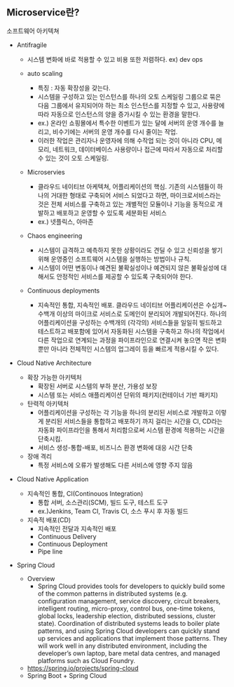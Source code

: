 ## Microservice란?

소프트웨어 아키텍쳐

* Antifragile
  * 시스템 변화에 바로 적용할 수 있고 비용 또한 저렴하다. ex) dev ops

  * auto scaling
    * 특징 : 자동 확장성을 갖는다.
    * 시스템을 구성하고 있는 인스턴스를 하나의 오토 스케일링 그룹으로 묶은 다음 그룹에서 유지되어야 하는 최소 인스턴스를 지정할 수 있고, 사용량에 따라 자동으로 인스턴스의 양을 증가시킬 수 있는 환경을 말한다.
    * ex.) 온라인 쇼핑몰에서 특수한 이벤트가 있는 달에 서버의 운영 개수를 늘리고, 비수기에는 서버의 운영 개수를 다시 줄이는 작업.
    * 이러한 작업은 관리자나 운영자에 의해 수작업 되는 것이 아니라 CPU, 메모리, 네트워크, 데이터베이스 사용량이나 접근에 따라서 자동으로 처리할 수 있는 것이 오토 스케일링.
  * Microservies
    * 클라우드 네이티브 아케텍쳐, 어플리케이션의 핵심. 기존의 시스템들이 하나의 거대한 형태로 구축되어 서비스 되었다고 하면, 마이크로서비스라는 것은 전체 서비스를 구축하고 있는 개별적인 모듈이나 기능을 동적으로 개발하고 배포하고 운영할 수 있도록 세분화된 서비스
    * ex.) 넷플릭스, 아마존  
  * Chaos engineering
    * 시스템이 급격하고 예측하지 못한 상황이라도 견딜 수 있고 신뢰성을 쌓기 위해 운영중인 소프트웨어 시스템을 실행하는 방법이나 규칙.
    * 시스템이 어떤 변동이나 예견된 불확실성이나 예견되지 않은 불확실성에 대해서도 안정적인 서비스를 제공할 수 있도록 구축되어야 한다.
  * Continuous deployments
    * 지속적인 통합, 지속적인 배포. 클라우드 네이티브 어플리케이션은 수십개~수백개 이상의  마이크로 서비스로 도메인이 분리되어 개발되어진다. 하나의 어플리케이션을 구성하는 수백개의 (각각의) 서비스들을 일일히 빌드하고 테스트하고 배포함에 있어서 자동화된 시스템을 구축하고 하나의 작업에서 다른 작업으로 연계되는 과정을 파이프라인으로 연결시켜 놓으면 작은 변화 뿐만 아니라  전체적인 시스템의 업그레이 등을 빠르게 적용시킬 수 있다.

* Cloud Native Architecture
  * 확장 가능한 아키텍처
    * 확장된 서버로 시스템의 부하 분산, 가용성 보장
    * 시스템 또는 서비스 애플리케이션 단위의 패키지(컨테이너 기반 패키지)
  * 탄력적 아키텍처
    * 어플리케이션을 구성하는 각 기능을 하나의 분리된 서비스로 개발하고 이렇게 분리된 서비스들을 통합하고 배포하기 까지 걸리는 시간을 CI, CD라는 자동화 파이프라인을 통해서 처리함으로써 시스템 환경에 적용하는 시간을 단축시킴.
    * 서비스 생성-통합-배포, 비즈니스 환경 변화에 대응 시간 단축 
  * 장애 격리
    * 특정 서비스에 오류가 발생해도 다른 서비스에 영향 주지 않음
  
* Cloud Native Application
  * 지속적인 통합, CI(Continouos Integration)
    * 통합 서버, 소스관리(SCM), 빌드 도구, 테스트 도구
    * ex.)Jenkins, Team CI, Travis CI, 소스 푸시 후 자동 빌드
  * 지속적 배포(CD)
    * 지속적인 전달과 지속적인 배포 
    * Continuous Delivery
    * Continuous Deployment
    * Pipe line


* Spring Cloud
  * Overview
    * Spring Cloud provides tools for developers to quickly build some of the common patterns in distributed systems (e.g. configuration management, service discovery, circuit breakers, intelligent routing, micro-proxy, control bus, one-time tokens, global locks, leadership election, distributed sessions, cluster state). Coordination of distributed systems leads to boiler plate patterns, and using Spring Cloud developers can quickly stand up services and applications that implement those patterns. They will work well in any distributed environment, including the developer’s own laptop, bare metal data centres, and managed platforms such as Cloud Foundry.
  * https://spring.io/projects/spring-cloud
  * Spring Boot + Spring Cloud
  


